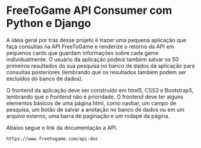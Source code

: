 # FreeToGame API Consumer com Python e Django

A ideia geral por trás desse projeto é trazer uma pequena aplicação que faça consultas na API FreeToGame e renderize o retorno da API em pequenos cards que guardam informações sobre cada game individualmente. O usuário da aplicação poderá também salvar os 50 primeiros resultados da sua pesquisa no banco de dados da aplicação para consultas posteriores (lembrando que os resultados também podem ser excluídos do banco de dados).

O frontend da aplicação deve ser construído em html5, CSS3 e Bootstrap5, lembrando que o frontend não é prioridade. O frontend deve ter alguns elementos básicos de uma página html, como navbar, um campo de pesquisa, um botão de salvar a anotação no banco de dados ou em um arquivo externo, uma barra de paginação e um rodapé da página. 

Abaixo segue o link da documentação a API. 

`https://www.freetogame.com/api-doc`


